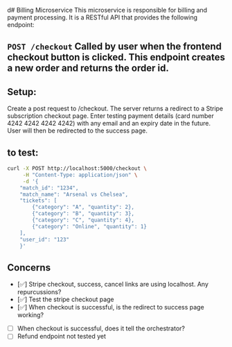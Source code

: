  d# Billing Microservice
This microservice is responsible for billing and payment processing. It is a RESTful API that provides the following endpoint:

`POST /checkout`
Called by user when the frontend checkout button is clicked. This endpoint creates a new order and returns the order id.
---
## Setup:
Create a post request to /checkout. 
The server returns a redirect to a Stripe subscription checkout page. 
Enter testing payment details (card number 4242 4242 4242 4242) with any email and an expiry date in the future. 
User will then be redirected to the success page.

## to test:
```zsh
curl -X POST http://localhost:5000/checkout \
     -H "Content-Type: application/json" \
     -d '{
    "match_id": "1234",
    "match_name": "Arsenal vs Chelsea",
    "tickets": [
        {"category": "A", "quantity": 2},
        {"category": "B", "quantity": 3},
        {"category": "C", "quantity": 4},
        {"category": "Online", "quantity": 1}
    ],
    "user_id": "123"
    }'
```

## Concerns
- [:white_check_mark:] Stripe checkout, success, cancel links are using localhost. Any repurcussions?
- [:white_check_mark:] Test the stripe checkout page
- [:white_check_mark:] When checkout is successful, is the redirect to success page working?
- [ ] When checkout is successful, does it tell the orchestrator?
- [ ] Refund endpoint not tested yet